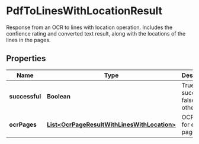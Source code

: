 

# PdfToLinesWithLocationResult

Response from an OCR to lines with location operation.  Includes the confience rating and converted text result, along with the locations of the lines in the pages.

## Properties

| Name | Type | Description | Notes |
|------------ | ------------- | ------------- | -------------|
|**successful** | **Boolean** | True if successful, false otherwise |  [optional] |
|**ocrPages** | [**List&lt;OcrPageResultWithLinesWithLocation&gt;**](OcrPageResultWithLinesWithLocation.md) | OCR results for each page |  [optional] |




